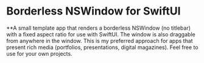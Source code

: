 # Borderless NSWindow for SwiftUI

**A small template app that renders a borderless NSWindow (no titlebar) with a fixed aspect ratio for use with SwiftUI. The window is also draggable from anywhere in the window. This is my preferred approach for apps that present rich media (portfolios, presentations, digital magazines). Feel free to use for your own projects.

